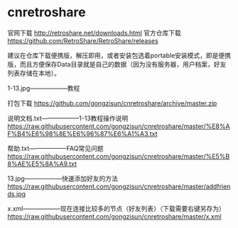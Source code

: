 # cnretroshare
官网下载
http://retroshare.net/downloads.html
官方仓库下载
https://github.com/RetroShare/RetroShare/releases

建议在仓库下载便携版，解压即用，或者安装包选着portable安装模式，即是便携版，而且方便保存Data目录就是自己的数据（因为没有服务器，用户档案，好友列表存储在本地）。

1-13.jpg——————教程

打包下载
https://github.com/gongzisun/cnretroshare/archive/master.zip

说明文档.txt——————1-13教程操作说明
https://raw.githubusercontent.com/gongzisun/cnretroshare/master/%E8%AF%B4%E6%98%8E%E6%96%87%E6%A1%A3.txt

帮助.txt——————FAQ常见问题
https://raw.githubusercontent.com/gongzisun/cnretroshare/master/%E5%B8%AE%E5%8A%A9.txt

13.jpg——————快速添加好友的方法
https://raw.githubusercontent.com/gongzisun/cnretroshare/master/addfriends.jpg

x.xml——————现在连接比较多的节点（好友列表）（下载需要右键另存为）
https://raw.githubusercontent.com/gongzisun/cnretroshare/master/x.xml
